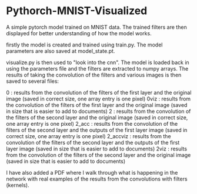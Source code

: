 # Pythorch-MNIST-Visualized
A simple pytorch model trained on MNIST data. The trained filters are then displayed for better understanding of how the model works.

firstly the model is created and trained using train.py. The model parameters are also saved at model_state.pt.

visualize.py is then used to "look into the cnn". The model is loaded back in using the parameters file and the filters are extracted to numpy arrays. The results of taking the convolution of the filters and various images is then saved to several files:

0 : results from the convolution of the filters of the first layer and the original image (saved in correct size, one array entry is one pixel)
0viz : results from the convolution of the filters of the first layer and the original image (saved in size that is easier to add to documents)
2 : results from the convolution of the filters of the second layer and the original image (saved in correct size, one array entry is one pixel)
2_acc : results from the convolution of the filters of the second layer and the outputs of the first layer image (saved in correct size, one array entry is one pixel)
2_accviz : results from the convolution of the filters of the second layer and the outputs of the first layer image (saved in size that is easier to add to documents)
2viz : results from the convolution of the filters of the second layer and the original image (saved in size that is easier to add to documents)

I have also added a PDF where I walk through what is happening in the network with real examples of the results from the convolutions with filters (kernels).
